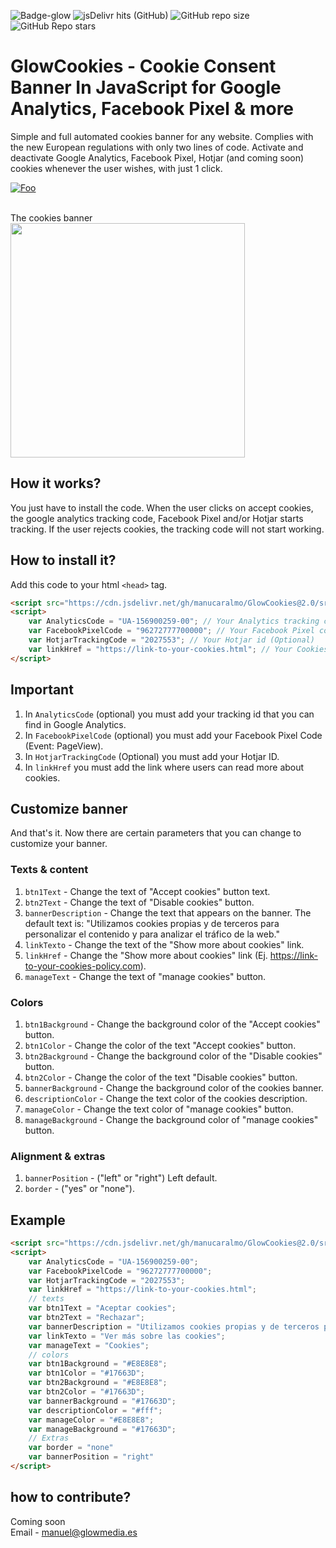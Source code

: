 ![Badge-glow](https://img.shields.io/badge/GlowCookies-v.2.0-blue) ![jsDelivr hits (GitHub)](https://img.shields.io/jsdelivr/gh/hm/manucaralmo/GlowCookies) ![GitHub repo size](https://img.shields.io/github/repo-size/manucaralmo/GlowCookies) ![GitHub Repo stars](https://img.shields.io/github/stars/manucaralmo/GlowCookies?style=social)
# GlowCookies - Cookie Consent Banner In JavaScript for Google Analytics, Facebook Pixel & more
Simple and full automated cookies banner for any website. Complies with the new European regulations with only two lines of code. Activate and deactivate Google Analytics, Facebook Pixel, Hotjar (and coming soon) cookies whenever the user wishes, with just 1 click.

[![Foo](https://cdn.glowmedia.es/upload/uploads/ed1952btn.svg)](https://manucaralmo.github.io/GlowCookies/)

<br>
The cookies banner
<img src="https://cdn.glowmedia.es/upload/uploads/6c8121glowCookies.png" data-canonical-src="https://cdn.glowmedia.es/upload/uploads/6c8121glowCookies.png" width="375" />
<br>

## How it works?
You just have to install the code. When the user clicks on accept cookies, the google analytics tracking code, Facebook Pixel and/or Hotjar starts tracking. If the user rejects cookies, the tracking code will not start working.

## How to install it?
Add this code to your html `<head>` tag.
```html
<script src="https://cdn.jsdelivr.net/gh/manucaralmo/GlowCookies@2.0/src/glowCookies.min.js" async></script>
<script>
    var AnalyticsCode = "UA-156900259-00"; // Your Analytics tracking code (Optional)
    var FacebookPixelCode = "96272777700000"; // Your Facebook Pixel code (Optional)
    var HotjarTrackingCode = "2027553"; // Your Hotjar id (Optional)
    var linkHref = "https://link-to-your-cookies.html"; // Your Cookies Policy link
</script>
```

## Important
1. In `AnalyticsCode` (optional) you must add your tracking id that you can find in Google Analytics.
2. In `FacebookPixelCode` (optional) you must add your Facebook Pixel Code (Event: PageView).
3. In `HotjarTrackingCode` (Optional) you must add your Hotjar ID.
4. In `linkHref` you must add the link where users can read more about cookies.

## Customize banner
And that's it. Now there are certain parameters that you can change to customize your banner.

### Texts & content
1. `btn1Text` - Change the text of "Accept cookies" button text.
2. `btn2Text` - Change the text of "Disable cookies" button.
3. `bannerDescription` - Change the text that appears on the banner. The default text is: "Utilizamos cookies propias y de terceros para personalizar el contenido y para analizar el tráfico de la web."
4. `linkTexto` - Change the text of the "Show more about cookies" link.
5. `linkHref` - Change the "Show more about cookies" link (Ej. https://link-to-your-cookies-policy.com).
6. `manageText` - Change the text of "manage cookies" button.

### Colors
1. `btn1Background` - Change the background color of the "Accept cookies" button.
2. `btn1Color` - Change the color of the text "Accept cookies" button.
3. `btn2Background` - Change the background color of the "Disable cookies" button.
4. `btn2Color` - Change the color of the text "Disable cookies" button.
5. `bannerBackground` - Change the background color of the cookies banner.
6. `descriptionColor` - Change the text color of the cookies description.
7. `manageColor` - Change the text color of "manage cookies" button.
8. `manageBackground` - Change the background color of "manage cookies" button.

### Alignment & extras
1. `bannerPosition` - ("left" or "right") Left default.
2. `border` - ("yes" or "none").

## Example
```html
<script src="https://cdn.jsdelivr.net/gh/manucaralmo/GlowCookies@2.0/src/glowCookies.min.js" async></script>
<script>
    var AnalyticsCode = "UA-156900259-00";
    var FacebookPixelCode = "96272777700000";
    var HotjarTrackingCode = "2027553";
    var linkHref = "https://link-to-your-cookies.html";
    // texts
    var btn1Text = "Aceptar cookies";
    var btn2Text = "Rechazar";
    var bannerDescription = "Utilizamos cookies propias y de terceros para personalizar el contenido y para analizar el tráfico de la web.";
    var linkTexto = "Ver más sobre las cookies";
    var manageText = "Cookies";
    // colors
    var btn1Background = "#E8E8E8"; 
    var btn1Color = "#17663D";
    var btn2Background = "#E8E8E8";
    var btn2Color = "#17663D";
    var bannerBackground = "#17663D";
    var descriptionColor = "#fff";
    var manageColor = "#E8E8E8";
    var manageBackground = "#17663D";
    // Extras
    var border = "none"
    var bannerPosition = "right"
</script>
```


## how to contribute?
Coming soon<br>
Email - manuel@glowmedia.es
